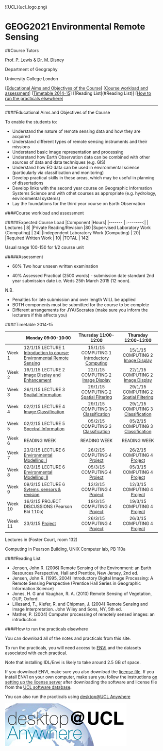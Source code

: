 ![UCL}(ucl_logo.png)

# GEOG2021 Environmental Remote Sensing

##Course Tutors

[Prof. P. Lewis](http://www2.geog.ucl.ac.uk/~plewis) & [Dr. M. Disney](http://www.geog.ucl.ac.uk/about-the-department/people/academic-staff/mat-disney)

Department of Geography
    
University College London
    

[[Educational Aims and Objectives of the Course](#Education)]  [[Course workload and assessment](#workload)] [[Timetable 2014-15](#Timetable)] [[Reading List](#Reading List)] [[How to run the practicals elsewhere](#elsewhere)]

-----------------------------------


####<a name="Education">Educational Aims and Objectives of the Course</a>

 To enable the students to: 
 
+ Understand the nature of remote sensing data and how they are acquired
+ Understand different types of remote sensing instruments and their missions
+ Understand basic image representation and processing
+ Understand how Earth Observation data can be combined with other sources of data and data techniques (e.g. GIS)
+ Understand how EO data can be used in environmental science (particularly via classification and monitoring)
+ Develop practical skills in these areas, which may be useful in planning of dissertations
+ Develop links with the second year course on Geographic Information Systems Science and with othet courses as appropriate (e.g. hydrology, environmental systems)
+ Lay the foundations for the third year course on Earth Observation

####<a name="workload">Course workload and assessment</a>

#####Expected Course Load
|Component 	|Hours|
|-------  | :--------:|
| Lectures | 	8|
|Private Reading/Revision 	|80
|Supervised Laboratory Work (Computing) |	24|
|Independent Laboratory Work (Computing) |	20|
|Required Written Work |	10|
|TOTAL |	142|

Usual range 100-150 for 1/2 course unit 

#####Assessment

+ 60% Two hour unseen written examination

+ 40% Assessed Practical (2500 words) - submission date standard 2nd year submission date i.e. Weds 25th March 2015 (12 noon).

N.B.

- Penalties for late submission and over length WILL be applied
- BOTH components must be submitted for the course to be complete
- Different arrangements for JYA/Socrates (make sure you inform the lecturers if this affects you)


####<a name="Timetable">Timetable 2014-15</a>


|  | Monday 09:00-10:00 | Thursday 11:00-12:00 | Thursday 12:00-13:00 |
| -------------------|  -------------------| :-----------------: | :------------------: |
| Week 1 | 12/1/15 LECTURE 1 [Introduction to course; Environmental Remote Sensing](lecture1.ppt) | 15/1/15 COMPUTING 1 [Introductory Computing](basicUnixFileMgr)|15/1/15 COMPUTING 2 [Image Display](ImageDisplay.ipynb)|
| Week 2 | 19/1/15 LECTURE 2 [Image Display and Enhancement](lecture2.ppt) | 22/1/15 COMPUTING 2 [Image Display](ImageDisplay.ipynb)| 22/1/15 COMPUTING 2 [Image Display](ImageDisplay.ipynb)|
| Week 3 | 26/1/15 LECTURE 3 [Spatial Information](lecture5.ppt) | 29/1/15 COMPUTING 2 [Spatial Filtering](practical2)| 29/1/15 COMPUTING 2 [Spatial Filtering](practical2)|
| Week 4 | 02/2/15 LECTURE 4 [Image Classification](lecture4.ppt) | 29/1/15 COMPUTING 3 [Classification](practical3)| 29/1/15 COMPUTING 3 [Classification](practical3)|
| Week 5 | 02/2/15 LECTURE 5 [Spectral Information](lecture3.ppt) | 05/2/15 COMPUTING 3 [Classification](practical3)| 05/2/15 COMPUTING 3 [Classification](practical3)|
| Week 6 | READING WEEK | READING WEEK | READING WEEK |
| Week 7 | 23/2/15 LECTURE 6 [Environmental Modelling: I](modelling1.ppt) | 26/2/15 COMPUTING 4 [Project](project)| 26/2/15 COMPUTING 4 [Project](project)|
| Week 8 | 02/3/15 LECTURE 6 [Environmental Modelling: II](modelling2.ppt) | 05/3/15 COMPUTING 4 [Project](project)| 05/3/15 COMPUTING 4 [Project](project)|
| Week 9 | 09/3/15 LECTURE 6 [Sytems, sensors & revision](lecture8.ppt) | 12/3/15 COMPUTING 4 [Project](project)| 12/3/15 COMPUTING 4 [Project](project)|
| Week 10 | 16/3/15 PROJECT DISCUSSIONS (Pearson Bld 110a)| 19/3/15 COMPUTING 4 [Project](project)| 19/3/15 COMPUTING 4 [Project](project)|
| Week 11 | 23/3/15 [Project](project)| 26/3/15 COMPUTING 4 [Project](project)| 26/3/15 COMPUTING 4 [Project](project)|


Lectures in (Foster Court, room 132)

Computing in Pearson Building, UNIX Computer lab, PB 110a 




####<a name="Reading List">Reading List</a>

- Jensen, John R. (2006) Remote Sensing of the Environment: an Earth Resources Perspective, Hall and Prentice, New Jersey, 2nd ed.
- Jensen, John R. (1995, 2004) Introductory Digital Image Processing: A Remote Sensing Perspective (Prentice Hall Series in Geographic Information Science)
- Jones, H. G and Vaughan, R. A. (2010) Remote Sensing of Vegetation, OUP, Oxford.
- Lillesand, T., Kiefer, R. and Chipman, J. (2004) Remote Sensing and Image Interpretation. John Wiley and Sons, NY, 5th ed.
- Mather, P. (2004) Computer processing of remotely sensed images: an introduction 

####<a name="elsewhere">How to run the practicals elsewhere</a>

You can download all of the notes and practicals from this site.

To run the practicals, you will need access to [ENVI](http://swdb.ucl.ac.uk/package/view/id/142?filter=envi) and the datasets associated with each practical.

Note that installing IDL/Envi is likely to take around 2.5 GB of space.

If you download ENVI, make sure you also download the [license file](http://swdb.ucl.ac.uk/package/download/id/142/fileId/1539). If you install ENVI on your own computer, make sure you follow the instructions [on setting up the license server](http://www.exelisvis.com/Support/HelpArticlesDetail/TabId/219/ArtMID/900/ArticleID/4660/4660.aspx) after downloading the software and license file from the [UCL software database](http://swdb.ucl.ac.uk).

You can also run the practicals using [desktop@UCL Anywhere](http://www.ucl.ac.uk/isd/services/desktops/students/desktop-anywhere)

![desktop@UCL Anywhere](images/desktop-ucl-anywhere-logo-globe.jpg)
